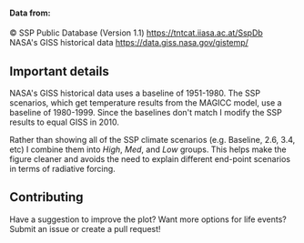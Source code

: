 #### Data from:

© SSP Public Database (Version 1.1) https://tntcat.iiasa.ac.at/SspDb  
NASA's GISS historical data https://data.giss.nasa.gov/gistemp/

## Important details

NASA's GISS historical data uses a baseline of 1951-1980. The SSP scenarios, which get temperature results from the MAGICC model, use a baseline of 1980-1999. Since the baselines don't match I modify the SSP results to equal GISS in 2010.

Rather than showing all of the SSP climate scenarios (e.g. Baseline, 2.6, 3.4, etc) I combine them into *High*, *Med*, and *Low* groups. This helps make the figure cleaner and avoids the need to explain different end-point scenarios in terms of radiative forcing.

## Contributing

Have a suggestion to improve the plot? Want more options for life events? Submit an issue or create a pull request!
